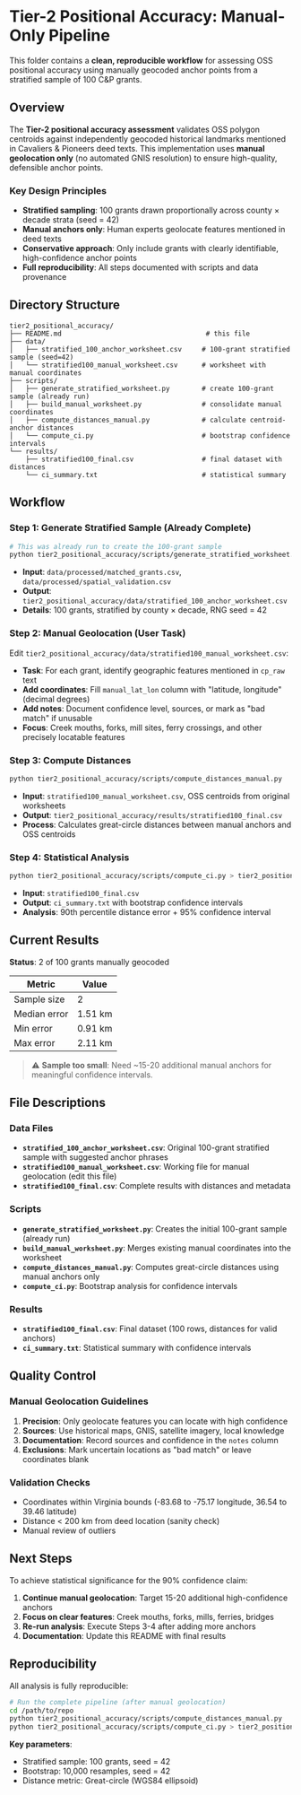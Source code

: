 # Tier-2 Positional Accuracy: Manual-Only Pipeline

This folder contains a **clean, reproducible workflow** for assessing OSS positional accuracy using manually geocoded anchor points from a stratified sample of 100 C&P grants.

## Overview

The **Tier-2 positional accuracy assessment** validates OSS polygon centroids against independently geocoded historical landmarks mentioned in Cavaliers & Pioneers deed texts. This implementation uses **manual geolocation only** (no automated GNIS resolution) to ensure high-quality, defensible anchor points.

### Key Design Principles
- **Stratified sampling**: 100 grants drawn proportionally across county × decade strata (seed = 42)
- **Manual anchors only**: Human experts geolocate features mentioned in deed texts
- **Conservative approach**: Only include grants with clearly identifiable, high-confidence anchor points
- **Full reproducibility**: All steps documented with scripts and data provenance

## Directory Structure

```
tier2_positional_accuracy/
├── README.md                                    # this file
├── data/
│   ├── stratified_100_anchor_worksheet.csv     # 100-grant stratified sample (seed=42)
│   └── stratified100_manual_worksheet.csv      # worksheet with manual coordinates
├── scripts/
│   ├── generate_stratified_worksheet.py        # create 100-grant sample (already run)
│   ├── build_manual_worksheet.py               # consolidate manual coordinates
│   ├── compute_distances_manual.py             # calculate centroid-anchor distances
│   └── compute_ci.py                           # bootstrap confidence intervals
└── results/
    ├── stratified100_final.csv                 # final dataset with distances
    └── ci_summary.txt                          # statistical summary
```

## Workflow

### Step 1: Generate Stratified Sample (Already Complete)
```bash
# This was already run to create the 100-grant sample
python tier2_positional_accuracy/scripts/generate_stratified_worksheet.py
```
- **Input**: `data/processed/matched_grants.csv`, `data/processed/spatial_validation.csv`
- **Output**: `tier2_positional_accuracy/data/stratified_100_anchor_worksheet.csv`
- **Details**: 100 grants, stratified by county × decade, RNG seed = 42

### Step 2: Manual Geolocation (User Task)
Edit `tier2_positional_accuracy/data/stratified100_manual_worksheet.csv`:
- **Task**: For each grant, identify geographic features mentioned in `cp_raw` text
- **Add coordinates**: Fill `manual_lat_lon` column with "latitude, longitude" (decimal degrees)
- **Add notes**: Document confidence level, sources, or mark as "bad match" if unusable
- **Focus**: Creek mouths, forks, mill sites, ferry crossings, and other precisely locatable features

### Step 3: Compute Distances
```bash
python tier2_positional_accuracy/scripts/compute_distances_manual.py
```
- **Input**: `stratified100_manual_worksheet.csv`, OSS centroids from original worksheets
- **Output**: `tier2_positional_accuracy/results/stratified100_final.csv`
- **Process**: Calculates great-circle distances between manual anchors and OSS centroids

### Step 4: Statistical Analysis
```bash
python tier2_positional_accuracy/scripts/compute_ci.py > tier2_positional_accuracy/results/ci_summary.txt
```
- **Input**: `stratified100_final.csv`
- **Output**: `ci_summary.txt` with bootstrap confidence intervals
- **Analysis**: 90th percentile distance error + 95% confidence interval

## Current Results

**Status**: 2 of 100 grants manually geocoded

| Metric | Value |
|--------|-------|
| Sample size | 2 |
| Median error | 1.51 km |
| Min error | 0.91 km |
| Max error | 2.11 km |

> ⚠️ **Sample too small**: Need ~15-20 additional manual anchors for meaningful confidence intervals.

## File Descriptions

### Data Files
- **`stratified_100_anchor_worksheet.csv`**: Original 100-grant stratified sample with suggested anchor phrases
- **`stratified100_manual_worksheet.csv`**: Working file for manual geolocation (edit this file)
- **`stratified100_final.csv`**: Complete results with distances and metadata

### Scripts
- **`generate_stratified_worksheet.py`**: Creates the initial 100-grant sample (already run)
- **`build_manual_worksheet.py`**: Merges existing manual coordinates into the worksheet
- **`compute_distances_manual.py`**: Computes great-circle distances using manual anchors only
- **`compute_ci.py`**: Bootstrap analysis for confidence intervals

### Results
- **`stratified100_final.csv`**: Final dataset (100 rows, distances for valid anchors)
- **`ci_summary.txt`**: Statistical summary with confidence intervals

## Quality Control

### Manual Geolocation Guidelines
1. **Precision**: Only geolocate features you can locate with high confidence
2. **Sources**: Use historical maps, GNIS, satellite imagery, local knowledge
3. **Documentation**: Record sources and confidence in the `notes` column
4. **Exclusions**: Mark uncertain locations as "bad match" or leave coordinates blank

### Validation Checks
- Coordinates within Virginia bounds (-83.68 to -75.17 longitude, 36.54 to 39.46 latitude)
- Distance < 200 km from deed location (sanity check)
- Manual review of outliers

## Next Steps

To achieve statistical significance for the 90% confidence claim:
1. **Continue manual geolocation**: Target 15-20 additional high-confidence anchors
2. **Focus on clear features**: Creek mouths, forks, mills, ferries, bridges
3. **Re-run analysis**: Execute Steps 3-4 after adding more anchors
4. **Documentation**: Update this README with final results

## Reproducibility

All analysis is fully reproducible:
```bash
# Run the complete pipeline (after manual geolocation)
cd /path/to/repo
python tier2_positional_accuracy/scripts/compute_distances_manual.py
python tier2_positional_accuracy/scripts/compute_ci.py > tier2_positional_accuracy/results/ci_summary.txt
```

**Key parameters**:
- Stratified sample: 100 grants, seed = 42
- Bootstrap: 10,000 resamples, seed = 42
- Distance metric: Great-circle (WGS84 ellipsoid) 